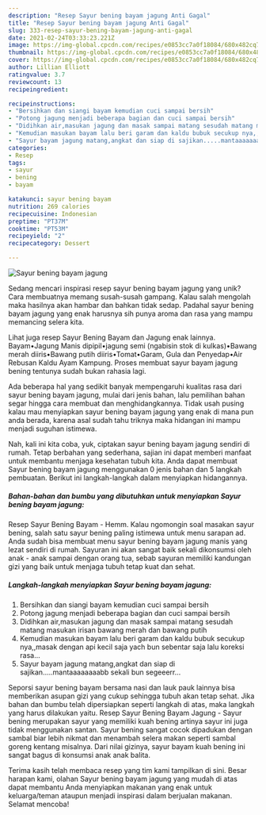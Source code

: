 ```yaml
---
description: "Resep Sayur bening bayam jagung Anti Gagal"
title: "Resep Sayur bening bayam jagung Anti Gagal"
slug: 333-resep-sayur-bening-bayam-jagung-anti-gagal
date: 2021-02-24T03:33:23.221Z
image: https://img-global.cpcdn.com/recipes/e0853cc7a0f18084/680x482cq70/sayur-bening-bayam-jagung-foto-resep-utama.jpg
thumbnail: https://img-global.cpcdn.com/recipes/e0853cc7a0f18084/680x482cq70/sayur-bening-bayam-jagung-foto-resep-utama.jpg
cover: https://img-global.cpcdn.com/recipes/e0853cc7a0f18084/680x482cq70/sayur-bening-bayam-jagung-foto-resep-utama.jpg
author: Lillian Elliott
ratingvalue: 3.7
reviewcount: 13
recipeingredient:

recipeinstructions:
- "Bersihkan dan siangi bayam kemudian cuci sampai bersih"
- "Potong jagung menjadi beberapa bagian dan cuci sampai bersih"
- "Didihkan air,masukan jagung dan masak sampai matang sesudah matang masukan irisan bawang merah dan bawang putih"
- "Kemudian masukan bayam lalu beri garam dan kaldu bubuk secukup nya,,masak dengan api kecil saja yach bun sebentar saja lalu koreksi rasa..."
- "Sayur bayam jagung matang,angkat dan siap di sajikan.....mantaaaaaaaabb sekali bun segeeerr..."
categories:
- Resep
tags:
- sayur
- bening
- bayam

katakunci: sayur bening bayam 
nutrition: 269 calories
recipecuisine: Indonesian
preptime: "PT37M"
cooktime: "PT53M"
recipeyield: "2"
recipecategory: Dessert

---
```



![Sayur bening bayam jagung](https://img-global.cpcdn.com/recipes/e0853cc7a0f18084/680x482cq70/sayur-bening-bayam-jagung-foto-resep-utama.jpg)

Sedang mencari inspirasi resep sayur bening bayam jagung yang unik? Cara membuatnya memang susah-susah gampang. Kalau salah mengolah maka hasilnya akan hambar dan bahkan tidak sedap. Padahal sayur bening bayam jagung yang enak harusnya sih punya aroma dan rasa yang mampu memancing selera kita.

Lihat juga resep Sayur Bening Bayam dan Jagung enak lainnya. Bayam•Jagung Manis dipipil•jagung semi (ngabisin stok di kulkas)•Bawang merah diiris•Bawang putih diiris•Tomat•Garam, Gula dan Penyedap•Air Rebusan Kaldu Ayam Kampung. Proses membuat sayur bayam jagung bening tentunya sudah bukan rahasia lagi.

Ada beberapa hal yang sedikit banyak mempengaruhi kualitas rasa dari sayur bening bayam jagung, mulai dari jenis bahan, lalu pemilihan bahan segar hingga cara membuat dan menghidangkannya. Tidak usah pusing kalau mau menyiapkan sayur bening bayam jagung yang enak di mana pun anda berada, karena asal sudah tahu triknya maka hidangan ini mampu menjadi suguhan istimewa.


Nah, kali ini kita coba, yuk, ciptakan sayur bening bayam jagung sendiri di rumah. Tetap berbahan yang sederhana, sajian ini dapat memberi manfaat untuk membantu menjaga kesehatan tubuh kita. Anda dapat membuat Sayur bening bayam jagung menggunakan 0 jenis bahan dan 5 langkah pembuatan. Berikut ini langkah-langkah dalam menyiapkan hidangannya.

<!--inarticleads1-->

##### Bahan-bahan dan bumbu yang dibutuhkan untuk menyiapkan Sayur bening bayam jagung:



Resep Sayur Bening Bayam - Hemm. Kalau ngomongin soal masakan sayur bening, salah satu sayur bening paling istimewa untuk menu sarapan ad. Anda sudah bisa membuat menu sayur bening bayam jagung manis yang lezat sendiri di rumah. Sayuran ini akan sangat baik sekali dikonsumsi oleh anak - anak sampai dengan orang tua, sebab sayuran memiliki kandungan gizi yang baik untuk menjaga tubuh tetap kuat dan sehat. 

<!--inarticleads2-->

##### Langkah-langkah menyiapkan Sayur bening bayam jagung:

1. Bersihkan dan siangi bayam kemudian cuci sampai bersih
1. Potong jagung menjadi beberapa bagian dan cuci sampai bersih
1. Didihkan air,masukan jagung dan masak sampai matang sesudah matang masukan irisan bawang merah dan bawang putih
1. Kemudian masukan bayam lalu beri garam dan kaldu bubuk secukup nya,,masak dengan api kecil saja yach bun sebentar saja lalu koreksi rasa...
1. Sayur bayam jagung matang,angkat dan siap di sajikan.....mantaaaaaaaabb sekali bun segeeerr...


Seporsi sayur bening bayam bersama nasi dan lauk pauk lainnya bisa memberikan asupan gizi yang cukup sehingga tubuh akan tetap sehat. Jika bahan dan bumbu telah dipersiapkan seperti langkah di atas, maka langkah yang harus dilakukan yaitu. Resep Sayur Bening Bayam Jagung - Sayur bening merupakan sayur yang memiliki kuah bening artinya sayur ini juga tidak menggunakan santan. Sayur bening sangat cocok dipadukan dengan sambal biar lebih nikmat dan menambah selera makan seperti sambal goreng kentang misalnya. Dari nilai gizinya, sayur bayam kuah bening ini sangat bagus di konsumsi anak anak balita. 

Terima kasih telah membaca resep yang tim kami tampilkan di sini. Besar harapan kami, olahan Sayur bening bayam jagung yang mudah di atas dapat membantu Anda menyiapkan makanan yang enak untuk keluarga/teman ataupun menjadi inspirasi dalam berjualan makanan. Selamat mencoba!
